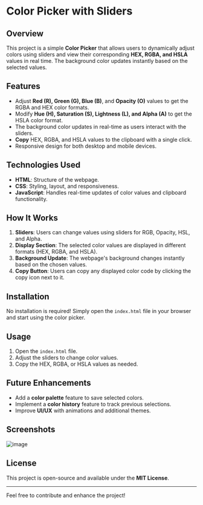 # Color Picker with Sliders

## Overview

This project is a simple **Color Picker** that allows users to dynamically adjust colors using sliders and view their corresponding **HEX, RGBA, and HSLA** values in real time. The background color updates instantly based on the selected values.

## Features

- Adjust **Red (R), Green (G), Blue (B)**, and **Opacity (O)** values to get the RGBA and HEX color formats.
- Modify **Hue (H), Saturation (S), Lightness (L), and Alpha (A)** to get the HSLA color format.
- The background color updates in real-time as users interact with the sliders.
- **Copy** HEX, RGBA, and HSLA values to the clipboard with a single click.
- Responsive design for both desktop and mobile devices.

## Technologies Used

- **HTML**: Structure of the webpage.
- **CSS**: Styling, layout, and responsiveness.
- **JavaScript**: Handles real-time updates of color values and clipboard functionality.

## How It Works

1. **Sliders**: Users can change values using sliders for RGB, Opacity, HSL, and Alpha.
2. **Display Section**: The selected color values are displayed in different formats (HEX, RGBA, and HSLA).
3. **Background Update**: The webpage's background changes instantly based on the chosen values.
4. **Copy Button**: Users can copy any displayed color code by clicking the copy icon next to it.

## Installation

No installation is required! Simply open the `index.html` file in your browser and start using the color picker.

## Usage

1. Open the `index.html` file.
2. Adjust the sliders to change color values.
3. Copy the HEX, RGBA, or HSLA values as needed.

## Future Enhancements

- Add a **color palette** feature to save selected colors.
- Implement a **color history** feature to track previous selections.
- Improve **UI/UX** with animations and additional themes.

## Screenshots

![image](https://github.com/user-attachments/assets/457ed57b-50ff-4c7c-9054-919ca9ee6456)


## License

This project is open-source and available under the **MIT License**.

---

Feel free to contribute and enhance the project! 

